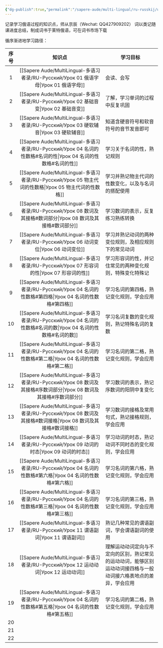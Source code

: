 ```yaml
---
{"dg-publish":true,"permalink":"/sapere-aude/multi-lingual/ru-russkij/urok-00/","dgPassFrontmatter":true}
---
```


记录学习俄语过程的知识点，师从京辰（Wechat: QQ427909202）
词以类记随课进度总结，制成词书于莱特俄语，可在词书市场下载

循序渐进地学习路径：

| 序号  |           知识点            | 学习目标                                                     |
| :-: | :----------------------: | -------------------------------------------------------- |
|  1  |     [[Sapere Aude/MultiLingual-多语习者录/RU-Русский/Урок 01 俄语字母\|Урок 01 俄语字母]]     | 会读、会写                                                    |
|  2  |     [[Sapere Aude/MultiLingual-多语习者录/RU-Русский/Урок 02 基础音变\|Урок 02 基础音变]]     | 了解，学习单词的过程中反复巩固                                          |
|  3  |     [[Sapere Aude/MultiLingual-多语习者录/RU-Русский/Урок 03 硬软辅音\|Урок 03 硬软辅音]]     | 知道含硬音符号和软音符号的音节发音即可                                      |
|  4  | [[Sapere Aude/MultiLingual-多语习者录/RU-Русский/Урок 04 名词的性数格#名词的性\|Урок 04 名词的性数格#名词的性]]  | 学习关于名词的性，熟记规则                                            |
|  5  |   [[Sapere Aude/MultiLingual-多语习者录/RU-Русский/Урок 05 物主代词的性数格\|Урок 05 物主代词的性数格]]   | 学习并熟记物主代词的性数变化，以及与名词的搭配使用                                |
|  6  | [[Sapere Aude/MultiLingual-多语习者录/RU-Русский/Урок 08 数词及其接格#数词部分\|Урок 08 数词及其接格#数词部分]]  | 学习数词的表示，反复练习熟练转换                                         |
|  7  |     [[Sapere Aude/MultiLingual-多语习者录/RU-Русский/Урок 06 动词变位\|Урок 06 动词变位]]     | 学习并熟记动词的两种变位规则，及相应规则下的常见动词                               |
|  8  |    [[Sapere Aude/MultiLingual-多语习者录/RU-Русский/Урок 07 形容词的性\|Урок 07 形容词的性]]     | 学习形容词的性，并记住常见的两种变化规则，特殊变化特殊记                             |
|  9  |  [[Sapere Aude/MultiLingual-多语习者录/RU-Русский/Урок 04 名词的性数格#第四格\|Урок 04 名词的性数格#第四格]]  | 学习名词的第四格，熟记变化规则，学会应用                                     |
| 10  | [[Sapere Aude/MultiLingual-多语习者录/RU-Русский/Урок 04 名词的性数格#名词的数\|Урок 04 名词的性数格#名词的数]]  | 学习名词复数的变化规则，熟记特殊名词的复数                                    |
| 11  |  [[Sapere Aude/MultiLingual-多语习者录/RU-Русский/Урок 04 名词的性数格#第二格\|Урок 04 名词的性数格#第二格]]  | 学习名词的第二格，熟记变化规则，学会应用                                     |
| 12  | [[Sapere Aude/MultiLingual-多语习者录/RU-Русский/Урок 08 数词及其接格#序数词部分\|Урок 08 数词及其接格#序数词部分]] | 学习数词的表示，熟记序数词的阳阴中复变化                                     |
| 13  | [[Sapere Aude/MultiLingual-多语习者录/RU-Русский/Урок 08 数词及其接格#数词接格\|Урок 08 数词及其接格#数词接格]]  | 学习数词的接格及常用句式，熟记接格规则，学会应用                                 |
| 14  |    [[Sapere Aude/MultiLingual-多语习者录/RU-Русский/Урок 09 动词的时态\|Урок 09 动词的时态]]     | 学习动词的时态，熟记动词不同时态的变化规则，学会应用                               |
| 15  |  [[Sapere Aude/MultiLingual-多语习者录/RU-Русский/Урок 04 名词的性数格#第六格\|Урок 04 名词的性数格#第六格]]  | 学习名词的第六格，熟记变化规则，学会应用                                     |
| 16  |  [[Sapere Aude/MultiLingual-多语习者录/RU-Русский/Урок 04 名词的性数格#第三格\|Урок 04 名词的性数格#第三格]]  | 学习名词的第三格，熟记变化规则，学会应用                                     |
| 17  |     [[Sapere Aude/MultiLingual-多语习者录/RU-Русский/Урок 11 谓语副词\|Урок 11 谓语副词]]     | 熟记几种常见的谓语副词，学会谓语副词的使用                                    |
| 18  |     [[Sapere Aude/MultiLingual-多语习者录/RU-Русский/Урок 12 运动动词\|Урок 12 运动动词]]     | 理解运动动词定向与不定向的区别，熟记常见的运动动词，能够区别运动动词接四格与一般动词接六格表地点的差异，学会应用 |
| 19  |  [[Sapere Aude/MultiLingual-多语习者录/RU-Русский/Урок 04 名词的性数格#第五格\|Урок 04 名词的性数格#第五格]]  | 学习名词的第二格，熟记变化规则，学会应用                                     |
| 20  |                          |                                                          |
| 21  |                          |                                                          |
| 22  |                          |                                                          |


